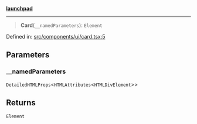 [**launchpad**](index.md)

***

> **Card**(`__namedParameters`): `Element`

Defined in: [src/components/ui/card.tsx:5](https://github.com/victorbratov/launchpad/blob/d14315d3bd6634bc1c0e4507f8ad0551e9221cbc/src/components/ui/card.tsx#L5)

## Parameters

### \_\_namedParameters

`DetailedHTMLProps`\<`HTMLAttributes`\<`HTMLDivElement`\>\>

## Returns

`Element`
